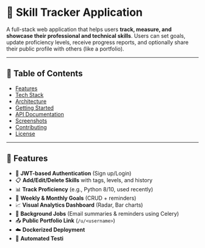 # 🧠 Skill Tracker Application

A full-stack web application that helps users **track, measure, and showcase their professional and technical skills**. Users can set goals, update proficiency levels, receive progress reports, and optionally share their public profile with others (like a portfolio).

---

## 📌 Table of Contents

- [Features](#features)
- [Tech Stack](#tech-stack)
- [Architecture](#architecture)
- [Getting Started](#getting-started)
- [API Documentation](#api-documentation)
- [Screenshots](#screenshots)
- [Contributing](#contributing)
- [License](#license)

---

## 🚀 Features

- 🔐 **JWT-based Authentication** (Sign up/Login)
- 📋 **Add/Edit/Delete Skills** with tags, levels, and history
- 📊 **Track Proficiency** (e.g., Python 8/10, used recently)
- 🎯 **Weekly & Monthly Goals** (CRUD + reminders)
- 📈 **Visual Analytics Dashboard** (Radar, Bar charts)
- 🔁 **Background Jobs** (Email summaries & reminders using Celery)
- 📤 **Public Portfolio Link** (`/u/<username>`)
- ☁️ **Dockerized Deployment**
- 🧪 **Automated Testi**
